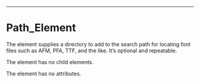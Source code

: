 

---

# Path_Element

The <Path> element supplies a directory to add to the search path for locating font files such as AFM, PFA, TTF, and the like. It’s optional and repeatable.

The <Path> element has no child elements.

The <Path> element has no attributes.